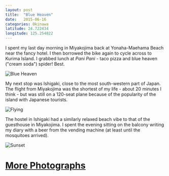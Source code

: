 ```yaml
---
layout: post
title:  "Blue Heaven"
date:   2015-06-16
categories: Okinawa
latitude: 24.722434
longitude: 125.254822
---
```


I spent my last day morning in Miyakojima back at Yonaha-Maehama Beach near the fancy hotel. I then borrowed the bike again to cycle across to Kurima Island. I grabbed lunch at _Pani Pani_ - taco pizza and blue heaven ("cream soda") spider! Best.

![Blue Heaven](https://lh3.googleusercontent.com/cZPNLc99MykkS4utld2Fu36N_qxs76yRYmcTD_h_VB8=w614-h345-no)

My next stop was Ishigaki, close to the most south-western part of Japan. The flight from Miyakojima was the shortest of my life - about 20 minutes I think - but was still on a 120-seat plane because of the popularity of the island with Japanese tourists.

![Flying](https://lh3.googleusercontent.com/4oSjml9o-Ef91Hm_s8Xiyi_ZWAtSlbrT_Pw7KMAQN1U=w2560-h1440-no)

The hostel in Ishigaki had a similarly relaxed beach vibe to that of the guesthouse in Miyakojima. I spent the evening sitting on the balcony writing my diary with a beer from the vending machine (at least until the mosquitoes arrived).

![Sunset](https://lh3.googleusercontent.com/xjGW5EBu8B0ExgbFql4Q0ESBGrohO9YwGJuS_goBMyg=w2560-h1440-no)

# [More Photographs](https://goo.gl/photos/NLMrGrMqvWArWc9Q8)
